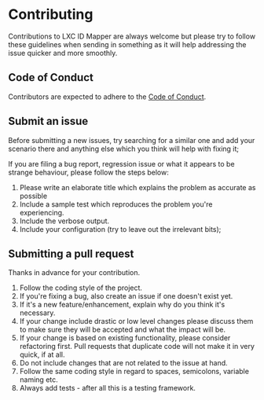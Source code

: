 # Contributing

Contributions to LXC ID Mapper are always welcome but please try to follow these guidelines when sending in something as it will help addressing the issue quicker and more smoothly.

## Code of Conduct

Contributors are expected to adhere to the [Code of Conduct](CODE_OF_CONDUCT.md).

## Submit an issue

Before submitting a new issues, try searching for a similar one and add your scenario there and anything else which you think will help with fixing it;

If you are filing a bug report, regression issue or what it appears to be strange behaviour, please follow the steps below:

1. Please write an elaborate title which explains the problem as accurate as possible
2. Include a sample test which reproduces the problem you're experiencing.
3. Include the verbose output.
4. Include your configuration (try to leave out the irrelevant bits);

## Submitting a pull request

Thanks in advance for your contribution.

1. Follow the coding style of the project.
2. If you're fixing a bug, also create an issue if one doesn't exist yet.
3. If it's a new feature/enhancement, explain why do you think it's necessary.
4. If your change include drastic or low level changes please discuss them to make sure they will be accepted and what the impact will be.
5. If your change is based on existing functionality, please consider refactoring first. Pull requests that duplicate code will not make it in very quick, if at all.
6. Do not include changes that are not related to the issue at hand.
7. Follow the same coding style in regard to spaces, semicolons, variable naming etc.
8. Always add tests - after all this is a testing framework.
